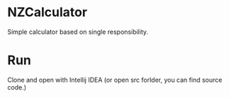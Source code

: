 # NZCalculator
Simple calculator based on single responsibility.

# Run
Clone and open with Intellij IDEA (or open src forlder, you can find source code.)
